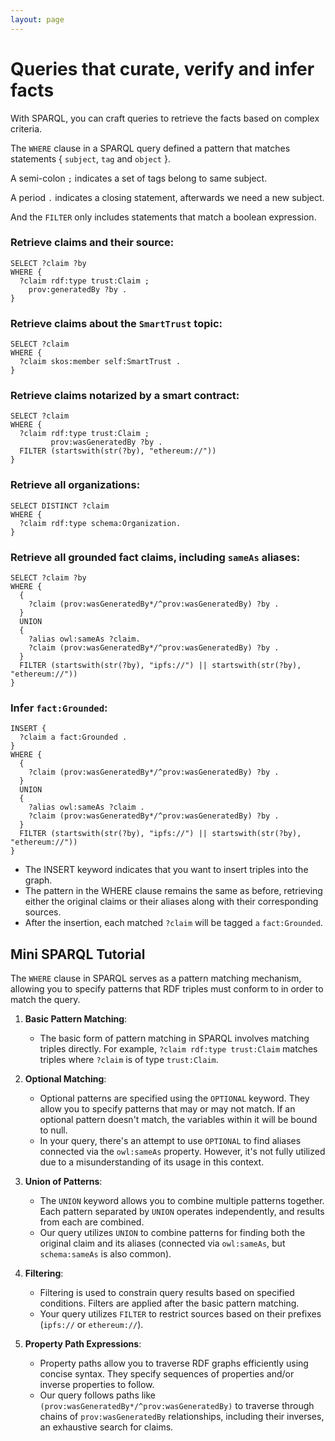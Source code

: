 ```yaml
---
layout: page
---
```

# Queries that curate, verify and infer facts

With SPARQL, you can craft queries to retrieve the facts based on complex criteria.

The `WHERE` clause in a SPARQL query defined a pattern that matches statements { `subject`, `tag` and `object` }.

A semi-colon `;` indicates a set of tags belong to same subject. 

A period `.` indicates a closing statement, afterwards we need a new subject.

And the `FILTER` only includes statements that match a boolean expression.

### Retrieve claims and their source:

```sparql
SELECT ?claim ?by
WHERE {
  ?claim rdf:type trust:Claim ;
    prov:generatedBy ?by .
}
```

### Retrieve claims about the `SmartTrust` topic:

```sparql
SELECT ?claim
WHERE {
  ?claim skos:member self:SmartTrust .
}
```

### Retrieve claims notarized by a smart contract:

```sparql
SELECT ?claim
WHERE {
  ?claim rdf:type trust:Claim ;
         prov:wasGeneratedBy ?by .
  FILTER (startswith(str(?by), "ethereum://"))
}
```

### Retrieve all organizations:

```sparql
SELECT DISTINCT ?claim
WHERE {
  ?claim rdf:type schema:Organization.
}
```

### Retrieve all grounded fact claims, including `sameAs` aliases:

```sparql
SELECT ?claim ?by
WHERE {
  {
    ?claim (prov:wasGeneratedBy*/^prov:wasGeneratedBy) ?by .
  }
  UNION
  {
    ?alias owl:sameAs ?claim.
    ?claim (prov:wasGeneratedBy*/^prov:wasGeneratedBy) ?by .
  }
  FILTER (startswith(str(?by), "ipfs://") || startswith(str(?by), "ethereum://"))
}
```

### Infer `fact:Grounded`:

```sparql
INSERT {
  ?claim a fact:Grounded .
}
WHERE {
  {
    ?claim (prov:wasGeneratedBy*/^prov:wasGeneratedBy) ?by .
  }
  UNION
  {
    ?alias owl:sameAs ?claim .
    ?claim (prov:wasGeneratedBy*/^prov:wasGeneratedBy) ?by .
  }
  FILTER (startswith(str(?by), "ipfs://") || startswith(str(?by), "ethereum://"))
}
```

- The INSERT keyword indicates that you want to insert triples into the graph.
- The pattern in the WHERE clause remains the same as before, retrieving either the original claims or their aliases along with their corresponding sources.
- After the insertion, each matched `?claim` will be tagged `a` `fact:Grounded`.

## Mini SPARQL Tutorial

The `WHERE` clause in SPARQL serves as a pattern matching mechanism, allowing you to specify patterns that RDF triples must conform to in order to match the query. 

1. **Basic Pattern Matching**:
   - The basic form of pattern matching in SPARQL involves matching triples directly. For example, `?claim rdf:type trust:Claim` matches triples where `?claim` is of type `trust:Claim`.

2. **Optional Matching**:
   - Optional patterns are specified using the `OPTIONAL` keyword. They allow you to specify patterns that may or may not match. If an optional pattern doesn't match, the variables within it will be bound to null.
   - In your query, there's an attempt to use `OPTIONAL` to find aliases connected via the `owl:sameAs` property. However, it's not fully utilized due to a misunderstanding of its usage in this context.

3. **Union of Patterns**:
   - The `UNION` keyword allows you to combine multiple patterns together. Each pattern separated by `UNION` operates independently, and results from each are combined.
   - Our query utilizes `UNION` to combine patterns for finding both the original claim and its aliases (connected via `owl:sameAs`, but `schema:sameAs` is also common).

4. **Filtering**:
   - Filtering is used to constrain query results based on specified conditions. Filters are applied after the basic pattern matching.
   - Your query utilizes `FILTER` to restrict sources based on their prefixes (`ipfs://` or `ethereum://`).

5. **Property Path Expressions**:
   - Property paths allow you to traverse RDF graphs efficiently using concise syntax. They specify sequences of properties and/or inverse properties to follow.
   - Our query follows paths like `(prov:wasGeneratedBy*/^prov:wasGeneratedBy)` to traverse through chains of `prov:wasGeneratedBy` relationships, including their inverses, an exhaustive search for claims.

